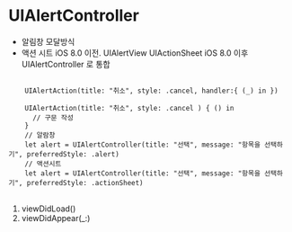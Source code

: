 #  UIAlertController
- 알림창
  모달방식
- 액션 시트 
iOS 8.0 이전. UIAlertView UIActionSheet
iOS 8.0 이후  UIAlertController 로 통합

<pre>
<code>
    UIAlertAction(title: "취소", style: .cancel, handler:{ (_) in })
    
    UIAlertAction(title: "취소", style: .cancel ) { () in 
      // 구문 작성
    }
    // 알람창
    let alert = UIAlertController(title: "선택", message: "항목을 선택하기", preferredStyle: .alert)
    // 액션시트 
    let alert = UIAlertController(title: "선택", message: "항목을 선택하기", preferredStyle: .actionSheet)
</code>
</pre>

1. viewDidLoad()
2. viewDidAppear(_:)
